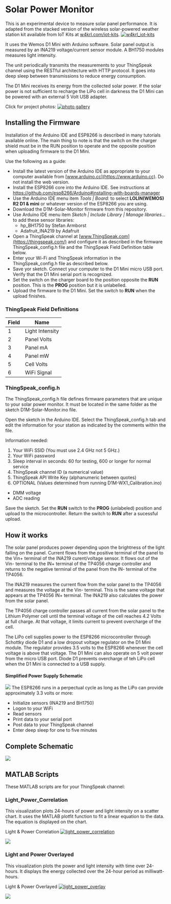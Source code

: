 # Solar Power Monitor
This is an experimental device to measure solar panel performance. It is adapted from the stacked version of the wireless solar-powered weather station kit available from IoT Kits at [w4krl.com/iot-kits](https://w4krl.com/iot-kits/). [![w4krl_iot-kits](https://img.shields.io/badge/W4KRL-IoT%20Kits-brightgreen.svg?style=flat)](https://w4krl.com/iot-kits/)

It uses the Wemos D1 Mini with Arduino software. Solar panel output is measured by an INA219 voltage/current sensor module. A BH1750 modules measures light intensity.
<!-- a normal html comment -->
The unit periodically transmits the measurements to your ThingSpeak channel using the RESTful architecture with HTTP protocol. It goes into deep sleep between transmissions to reduce energy consumption. 

The D1 Mini receives its energy from the collected solar power. If the solar power is not sufficient to recharge the LiPo cell in darkness the D1 Mini can be powered with an external 5 Volt USB adapter.

Click for project photos: [![photo gallery](https://img.shields.io/badge/Photo-Gallery-brightgreen.svg?style=flat)](https://github.com/W4KRL/SolarPowerMonitor/blob/master/Photo_Gallery.md)

## Installing the Firmware
Installation of the Arduino IDE and ESP8266 is described in many tutorials available online. The main thing to note is that the switch on the charger shield must be in the RUN position to operate and the opposite position when uploading firmware to the D1 Mini.

Use the following as a guide:
* Install the latest version of the Arduino IDE as appropriate to your computer available from [www.arduino.cc](https://www.arduino.cc). Do not install the web version.
* Install the ESP8266 core into the Arduino IDE. See instructions at  https://github.com/esp8266/Arduino#installing-with-boards-manager
* Use the Arduino IDE menu item *Tools | Board:* to select **LOLIN(WEMOS) R2 D1 & mini** or whatever version of the ESP8266 you are using.  
* Download the D1M-Solar-Monitor firmware from this repository.
* Use Arduino IDE menu item *Sketch | Include Library | Manage libraries...* to add these sensor libraries:
   - hp_BH1750 by Stefan Armborst
   - Adafruit_INA219 by Adafruit
* Open a ThingSpeak channel at [www.ThingSpeak.com](https://thingspeak.com/) and configure it as described in the firmware ThingSpeak_config.h file and the ThingSpeak Field Definition table below.
* Enter your Wi-Fi and ThingSpeak information in the ThingSpeak_config.h file as described below.
* Save yor sketch. Connect your computer to the D1 Mini micro USB port. Verify that the D1 Mini serial port is recognized.
* Set the switch on the charger board to the position opposite the **RUN** position. This is the **PROG** position but it is unlabelled.
* Upload the firmware to the D1 Mini. Set the switch to **RUN** when the upload finishes.

### ThingSpeak Field Definitions
| Field | Name |
| - | ------------- |
| 1 | Light Intensity |
| 2 | Panel Volts |
| 3 | Panel mA |
| 4 | Panel mW |
| 5 | Cell Volts |
| 6 | WiFi Signal |
### ThingSpeak_config.h
The ThingSpeak_config.h file defines firmware parameters that are unique to your solar power monitor. It must be located in the same folder as the sketch D1M-Solar-Monitor.ino file.

Open the sketch in the Arduino IDE. Select the ThingSpeak_config.h tab and edit the information for your station as indicated by the comments within the file.

Information needed:
1. Your WiFi SSID (You must use 2.4 GHz not 5 GHz.)
2. Your WiFi password
3. Sleep interval in seconds: 60 for testing, 600 or longer for normal service
4. ThingSpeak channel ID (a numerical value)
5. ThingSpeak API Write Key (alphanumeric between quotes)
6. OPTIONAL (Values determined from running D1M-WX1_Calibration.ino)
  - DMM voltage
  - ADC reading

Save the sketch. Set the **RUN** switch to the **PROG** (unlabeled) position and upload to the microcontroller. Return the switch to **RUN** after a sucessful upload.

## How it works
The solar panel produces power depending upon the brightness of the light falling on the panel. Current flows from the positive terminal of the panel to the Vin+ terminal of the INA219 curent/voltage sensor. It flows out of the Vin- terminal to the IN+ terminal of the TP4056 charge controller and returns to the negative terminal of the panel from the IN- terminal of the TP4056.

The INA219 measures the current flow from the solar panel to the TP4056 and measures the voltage at the Vin- terminal. This is the same voltage that appears at the TP4056 IN+ terminal. The INA219 also calculates the power from the solar panel.

The TP4056 charge controller passes all current from the solar panel to the Lithium Polymer cell until the terminal voltage of the cell reaches 4.2 Volts at full charge. At that voltage, it limits current to prevent overcharge of the cell.

The LiPo cell supplies power to the ESP8266 microcontroller through Schottky diode D1 and a low dropout voltage regulator on the D1 Mini module. The regulator provides 3.5 volts to the ESP8266 whenever the cell voltage is above that voltage. The D1 Mini can also operate on 5 volt power from the micro USB port. Diode D1 prevents overcharge of teh LiPo cell when the D1 Mini is connected to a USB supply.

#### Simplified Power Supply Schematic
![](images/SolarPowerFlow.jpg)
The ESP8266 runs in a perpectual cycle as long as the LiPo can provide approximately 3.3 volts or more:
* Initialize sensors (INA219 and BH1750)
* Logon to your WiFi
* Read sensors
* Print data to your serial port
* Post data to your ThingSpeak channel
* Enter deep sleep for one to five minutes

## Complete Schematic
![](images/INA219_Solar_Schematic.jpg)

## MATLAB Scripts
These MATLAB scripts are for your ThingSpeak channel:

### Light_Power_Correlation
This visualization plots 24-hours of power and light intensity on a scatter chart. It uses the MATLAB plotfit function to fit a linear equation to the data. The equation is displayed on the chart.

Light & Power Correlation [![light_power_correlation](https://img.shields.io/badge/MATLAB-Script-brightgreen.svg?style=flat)](https://github.com/W4KRL/SolarPowerMonitor/blob/master/MATLAB_Scripts/Light_Power_Correlation)

![](images/light_power_correlation.png)

### Light and Power Overlayed

This visualization plots the power and light intensity with time over 24-hours. It displays the energy collected over the 24-hour period as milliwatt-hours.

Light & Power Overlayed [![light_power_overlay](https://img.shields.io/badge/MATLAB-Script-brightgreen.svg?style=flat)](https://github.com/W4KRL/SolarPowerMonitor/blob/master/MATLAB_Scripts/Light_Power_Overlayed.txt)

![](images/Power_and_light_overlayed.png)
